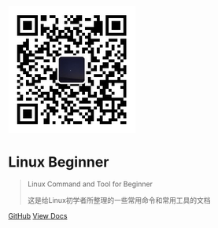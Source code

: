 <!-- docs/cover.md -->

![logo](https://raw.githubusercontent.com/fukuawenbin/tuku/main/qrcode_for_gh_b53743bedb90_258%20(1).jpg)

# Linux Beginner

> Linux Command and Tool for Beginner
>
> 这是给Linux初学者所整理的一些常用命令和常用工具的文档

[GitHub](https://github.com/BobAnkh/LinuxBeginner/)
[View Docs](#Linux-Beginner)
